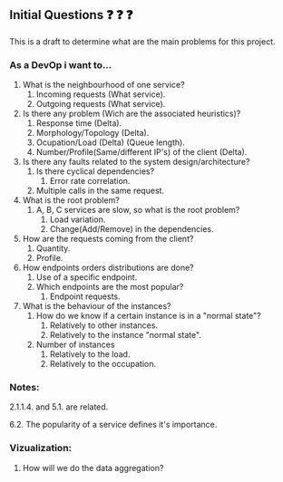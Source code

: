 ## Initial Questions :question: :question: :question:

This is a draft to determine what are the main problems for this project.

### As a DevOp i want to...

1. What is the neighbourhood of one service? 
    1. Incoming requests (What service).
    2. Outgoing requests (What service).
2. Is there any problem (Wich are the associated heuristics)?
    1. Response time (Delta).
    2. Morphology/Topology (Delta).
    3. Ocupation/Load (Delta) (Queue length).
    4. Number/Profile(Same/different IP's) of the client (Delta).
3. Is there any faults related to the system design/architecture?
    1. Is there cyclical dependencies?
        1. Error rate correlation.
    2. Multiple calls in the same request.
4. What is the root problem?
    1. A, B, C services are slow, so what is the root problem?
        1. Load variation.
        2. Change(Add/Remove) in the dependencies.
5. How are the requests coming from the client?
    1. Quantity.
    2. Profile.
6. How endpoints orders distributions are done?
    1. Use of a specific endpoint.
    2. Which endpoints are the most popular?
        1. Endpoint requests.
7. What is the behaviour of the instances?
    1. How do we know if a certain instance is in a "normal state"?
        1. Relatively to other instances.
        2. Relatively to the instance "normal state".
    2. Number of instances
        1. Relatively to the load.
        2. Relatively to the occupation.

### Notes: 

2.1.1.4. and 5.1. are related.

6.2. The popularity of a service defines it's importance.

### Vizualization:
1. How will we do the data aggregation?
